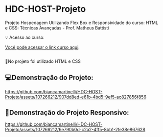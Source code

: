 # HDC-HOST-Projeto
Projeto Hospedagem Utilizando Flex Box e Responsividade do curso: HTML e CSS: Técnicas Avançadas - Prof. Matheus Battisti

💡 Acesso ao curso:

[Você pode acessar o link curso aqui](https://www.udemy.com/course/html5-e-css3-tecnicas-avancadas-com-flexbox-e-3-projetos/).

##
📌No projeto foi utilizado HTML e CSS


##

## 💻Demonstração do Projeto:

https://github.com/biancamartinelli/HDC-HOST-Projeto/assets/107266212/907dd8ed-e61b-4bd5-9ef5-ac827856f856


## 📱Demonstração do Projeto Responsivo:


https://github.com/biancamartinelli/HDC-HOST-Projeto/assets/107266212/6e790b0d-c2a2-4ff5-8bb1-2fe38e867628
